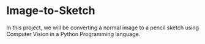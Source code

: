 # Image-to-Sketch

In this project, we will be converting a normal image to a pencil sketch using Computer Vision in a Python Programming language.
